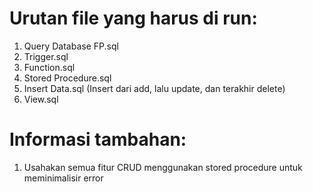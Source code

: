 # Urutan file yang harus di run:
1. Query Database FP.sql
2. Trigger.sql
3. Function.sql
4. Stored Procedure.sql
5. Insert Data.sql (Insert dari add, lalu update, dan terakhir delete)
6. View.sql

# Informasi tambahan:
1. Usahakan semua fitur CRUD menggunakan stored procedure untuk meminimalisir error
